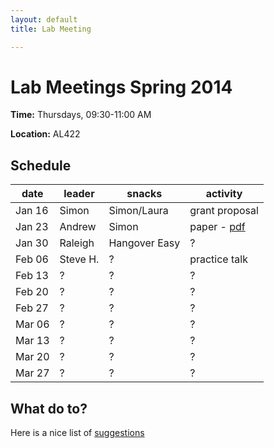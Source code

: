 ```yaml
---
layout: default
title: Lab Meeting

---
```


Lab Meetings Spring 2014
========================

**Time:** Thursdays, 09:30-11:00 AM

**Location:** AL422

## Schedule

**date** | **leader** | **snacks** | **activity**
-------- | ---------- | ---------- | -----------
Jan 16   | Simon      | Simon/Laura| grant proposal
Jan 23   | Andrew     | Simon      | paper - [pdf](../assets/pubs/lab-meeting/swenson2012.pdf)
Jan 30   | Raleigh    | Hangover Easy  |     ?          
Feb 06   | Steve H.   |      ?     | practice talk          
Feb 13   |    ?       |      ?     |     ?         
Feb 20   |    ?       |      ?     |     ?     
Feb 27   |    ?       |      ?     |     ?           
Mar 06   |    ?       |      ?     |     ?        
Mar 13   |    ?       |      ?     |     ?           
Mar 20   |    ?       |      ?     |     ?         
Mar 27   |    ?       |      ?     |     ?          

## What do to?

Here is a nice list of [suggestions](https://dynamicecology.wordpress.com/2014/01/15/what-to-do-at-lab-meetings/)

